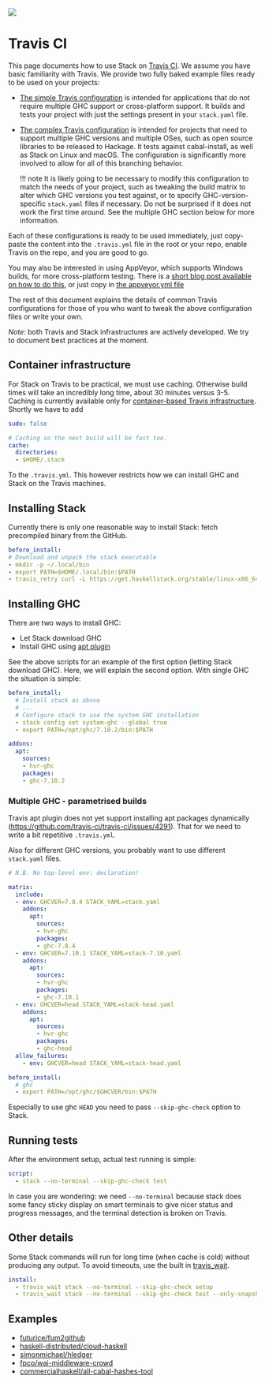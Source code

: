 <div class="hidden-warning"><a href="https://docs.haskellstack.org/"><img src="https://cdn.jsdelivr.net/gh/commercialhaskell/stack/doc/img/hidden-warning.svg"></a></div>

# Travis CI

This page documents how to use Stack on
[Travis CI](https://travis-ci.org/). We assume you have basic
familiarity with Travis. We provide two fully baked example files
ready to be used on your projects:

* [The simple Travis configuration](https://raw.githubusercontent.com/commercialhaskell/stack/stable/doc/resources/travis-simple.yml)
  is intended for applications that do not require multiple GHC
  support or cross-platform support. It builds and tests your project
  with just the settings present in your `stack.yaml` file.
* [The complex Travis configuration](https://raw.githubusercontent.com/commercialhaskell/stack/stable/doc/resources/travis-complex.yml)
  is intended for projects that need to support multiple GHC versions
  and multiple OSes, such as open source libraries to be released to
  Hackage. It tests against cabal-install, as well as Stack on Linux
  and macOS. The configuration is significantly more involved to allow
  for all of this branching behavior.

    !!! note
        It is likely going to be necessary to modify this configuration to match
        the needs of your project, such as tweaking the build matrix to alter
        which GHC versions you test against, or to specify GHC-version-specific
        `stack.yaml` files if necessary. Do not be surprised if it does not work
        the first time around. See the multiple GHC section below for more
        information.

Each of these configurations is ready to be used immediately, just
copy-paste the content into the `.travis.yml` file in the root or your
repo, enable Travis on the repo, and you are good to go.

You may also be interested in using AppVeyor, which supports Windows
builds, for more cross-platform testing. There is a
[short blog post available on how to do this](http://www.snoyman.com/blog/2016/08/appveyor-haskell-windows-ci),
or just copy in
[the appveyor.yml file](https://raw.githubusercontent.com/commercialhaskell/stack/stable/doc/resources/appveyor.yml)

The rest of this document explains the details of common Travis
configurations for those of you who want to tweak the above
configuration files or write your own.

*Note:* both Travis and Stack infrastructures are actively developed. We try to
 document best practices at the moment.

## Container infrastructure

For Stack on Travis to be practical, we must use caching. Otherwise build times
will take an incredibly long time, about 30 minutes versus 3-5. Caching is
currently available only for
[container-based Travis infrastructure](http://docs.travis-ci.com/user/workers/container-based-infrastructure/).
Shortly we have to add

~~~yaml
sudo: false

# Caching so the next build will be fast too.
cache:
  directories:
  - $HOME/.stack
~~~

To the `.travis.yml`. This however restricts how we can install GHC and Stack on
the Travis machines.

## Installing Stack

Currently there is only one reasonable way to install Stack: fetch precompiled
binary from the GitHub.

~~~yaml
before_install:
# Download and unpack the stack executable
- mkdir -p ~/.local/bin
- export PATH=$HOME/.local/bin:$PATH
- travis_retry curl -L https://get.haskellstack.org/stable/linux-x86_64.tar.gz | tar xz --wildcards --strip-components=1 -C ~/.local/bin '*/stack'
~~~

## Installing GHC

There are two ways to install GHC:

- Let Stack download GHC
- Install GHC using [apt plugin](http://docs.travis-ci.com/user/apt/)

See the above scripts for an example of the first option (letting Stack
download GHC). Here, we will explain the second option. With single GHC the
situation is simple:

~~~yaml
before_install:
  # Install stack as above
  # ...
  # Configure stack to use the system GHC installation
  - stack config set system-ghc --global true
  - export PATH=/opt/ghc/7.10.2/bin:$PATH

addons:
  apt:
    sources:
    - hvr-ghc
    packages:
    - ghc-7.10.2
~~~

### Multiple GHC - parametrised builds

Travis apt plugin does not yet support installing apt packages dynamically
(https://github.com/travis-ci/travis-ci/issues/4291). That for we need to write
a bit repetitive `.travis.yml`.

Also for different GHC versions, you probably want to use different `stack.yaml`
files.

~~~yaml
# N.B. No top-level env: declaration!

matrix:
  include:
  - env: GHCVER=7.8.4 STACK_YAML=stack.yaml
    addons:
      apt:
        sources:
        - hvr-ghc
        packages:
        - ghc-7.8.4
  - env: GHCVER=7.10.1 STACK_YAML=stack-7.10.yaml
    addons:
      apt:
        sources:
        - hvr-ghc
        packages:
        - ghc-7.10.1
  - env: GHCVER=head STACK_YAML=stack-head.yaml
    addons:
      apt:
        sources:
        - hvr-ghc
        packages:
        - ghc-head
  allow_failures:
    - env: GHCVER=head STACK_YAML=stack-head.yaml

before_install:
  # ghc
  - export PATH=/opt/ghc/$GHCVER/bin:$PATH
~~~

Especially to use ghc `HEAD` you need to pass `--skip-ghc-check` option to Stack.

## Running tests

After the environment setup, actual test running is simple:

~~~yaml
script:
  - stack --no-terminal --skip-ghc-check test
~~~

In case you are wondering: we need `--no-terminal` because stack does some fancy
sticky display on smart terminals to give nicer status and progress messages,
and the terminal detection is broken on Travis.

## Other details

Some Stack commands will run for long time (when cache is cold) without
producing any output. To avoid timeouts, use the built in [travis_wait](https://docs.travis-ci.com/user/common-build-problems/#Build-times-out-because-no-output-was-received).


~~~yaml
install:
  - travis_wait stack --no-terminal --skip-ghc-check setup
  - travis_wait stack --no-terminal --skip-ghc-check test --only-snapshot
~~~

## Examples

- [futurice/fum2github](https://github.com/futurice/fum2github/blob/master/.travis.yml)
- [haskell-distributed/cloud-haskell](https://github.com/haskell-distributed/cloud-haskell/blob/master/.travis.yml)
- [simonmichael/hledger](https://github.com/simonmichael/hledger/blob/master/.travis.yml)
- [fpco/wai-middleware-crowd](https://github.com/fpco/wai-middleware-crowd/blob/master/.travis.yml)
- [commercialhaskell/all-cabal-hashes-tool](https://github.com/commercialhaskell/all-cabal-hashes-tool/blob/master/.travis.yml)
